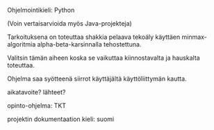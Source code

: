 Ohjelmointikieli: Python 

(Voin vertaisarvioida myös Java-projekteja)


Tarkoituksena on toteuttaa shakkia pelaava tekoäly käyttäen minmax-algoritmia alpha-beta-karsinnalla tehostettuna. 

Valitsin tämän aiheen koska se vaikuttaa kiinnostavalta ja hauskalta toteuttaa.

Ohjelma saa syötteenä siirrot käyttäjältä käyttöliittymän kautta.

aikatavoite?
lähteet?

opinto-ohjelma: TKT

projektin dokumentaation kieli: suomi
